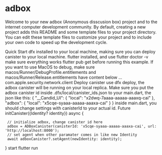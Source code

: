 # adbox

Welcome to your new adbox (Anonymous disscusion box) project and to the internet computer development community. By default, creating a new project adds this README and some template files to your project directory. You can edit these template files to customize your project and to include your own code to speed up the development cycle.

Quick Start
dfx installed to your local machine, making sure you can deploy canister to your local machine.
flutter installed, and use flutter doctor -v make sure everything works
flutter pub get before running this example.
If you want to use MacOS to debug, make sure macos/Runner/DebugProfile.entitlements and macos/Runner/Release.entitlements have content below
<dict>
    ...
    <key>com.apple.security.network.client</key>
    <true/>
</dict>
Deploy canister use dfx deploy, the adbox canister will be running on your local replica. Make sure you put the adbox canister id inside .dfx/local/canister_ids.json to your main.dart, the json like this:
{
    "__Candid_UI": {
        "local": "x2dwq-7aaaa-aaaaa-aaaxq-cai"
    },
    "adbox": {
        "local": "x5cqe-syaaa-aaaaa-aaaxa-cai"
    }
}
inside main.dart, you should change settings with canisterId to your actual id.
 Future<void> initCanister({Identity? identity}) async {
     
     // initialize adbox, change canister id here
     adbox = ADBoxCanister(canisterId: 'x5cqe-syaaa-aaaaa-aaaxa-cai', url: 'http://localhost:8000');
     // set agent when other paramater comes in like new Identity
     await adboxCanister?.setAgent(newIdentity: identity);
     
 }
start
flutter run
